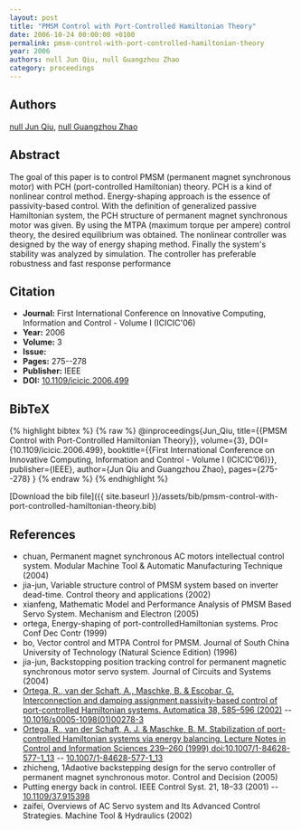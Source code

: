 ```yaml
---
layout: post
title: "PMSM Control with Port-Controlled Hamiltonian Theory"
date: 2006-10-24 00:00:00 +0100
permalink: pmsm-control-with-port-controlled-hamiltonian-theory
year: 2006
authors: null Jun Qiu, null Guangzhou Zhao
category: proceedings
---
```

 
## Authors
[null Jun Qiu](authors/jun-qiu), [null Guangzhou Zhao](authors/guangzhou-zhao)
 
## Abstract
The goal of this paper is to control PMSM (permanent magnet synchronous motor) with PCH (port-controlled Hamiltonian) theory. PCH is a kind of nonlinear control method. Energy-shaping approach is the essence of passivity-based control. With the definition of generalized passive Hamiltonian system, the PCH structure of permanent magnet synchronous motor was given. By using the MTPA (maximum torque per ampere) control theory, the desired equilibrium was obtained. The nonlinear controller was designed by the way of energy shaping method. Finally the system's stability was analyzed by simulation. The controller has preferable robustness and fast response performance
 
## Citation
- **Journal:** First International Conference on Innovative Computing, Information and Control - Volume I (ICICIC'06)
- **Year:** 2006
- **Volume:** 3
- **Issue:** 
- **Pages:** 275--278
- **Publisher:** IEEE
- **DOI:** [10.1109/icicic.2006.499](https://doi.org/10.1109/icicic.2006.499)
 
## BibTeX
{% highlight bibtex %}
{% raw %}
@inproceedings{Jun_Qiu,
  title={{PMSM Control with Port-Controlled Hamiltonian Theory}},
  volume={3},
  DOI={10.1109/icicic.2006.499},
  booktitle={{First International Conference on Innovative Computing, Information and Control - Volume I (ICICIC’06)}},
  publisher={IEEE},
  author={Jun Qiu and Guangzhou Zhao},
  pages={275--278}
}
{% endraw %}
{% endhighlight %}
 
[Download the bib file]({{ site.baseurl }}/assets/bib/pmsm-control-with-port-controlled-hamiltonian-theory.bib)
 
## References
- chuan, Permanent magnet synchronous AC motors intellectual control system. Modular Machine Tool & Automatic Manufacturing Technique (2004)
- jia-jun, Variable structure control of PMSM system based on inverter dead-time. Control theory and applications (2002)
- xianfeng, Mathematic Model and Performance Analysis of PMSM Based Servo System. Mechanism and Electron (2005)
- ortega, Energy-shaping of port-controlledHamiltonian systems. Proc Conf Dec Contr (1999)
- bo, Vector control and MTPA Control for PMSM. Journal of South China University of Technology (Natural Science Edition) (1996)
- jia-jun, Backstopping position tracking control for permanent magnetic synchronous motor servo system. Journal of Circuits and Systems (2004)
- [Ortega, R., van der Schaft, A., Maschke, B. & Escobar, G. Interconnection and damping assignment passivity-based control of port-controlled Hamiltonian systems. Automatica 38, 585–596 (2002)](interconnection-and-damping-assignment-passivity-based-control-of-port-controlled-hamiltonian-systems) -- [10.1016/s0005-1098(01)00278-3](https://doi.org/10.1016/s0005-1098(01)00278-3)
- [Ortega, R., van der Schaft, A. J. & Maschke, B. M. Stabilization of port-controlled Hamiltonian systems via energy balancing. Lecture Notes in Control and Information Sciences 239–260 (1999) doi:10.1007/1-84628-577-1_13](stabilization-of-port-controlled-hamiltonian-systems-via-energy-balancing) -- [10.1007/1-84628-577-1_13](https://doi.org/10.1007/1-84628-577-1_13)
- zhicheng, 1Adaotive backstepping design for the servo controller of permanent magnet synchronous motor. Control and Decision (2005)
- Putting energy back in control. IEEE Control Syst. 21, 18–33 (2001) -- [10.1109/37.915398](https://doi.org/10.1109/37.915398)
- zaifei, Overviews of AC Servo system and Its Advanced Control Strategies. Machine Tool & Hydraulics (2002)

